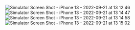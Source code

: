 ![Simulator Screen Shot - iPhone 13 - 2022-09-21 at 13 12 46](https://user-images.githubusercontent.com/61379839/191501148-9d13ceb6-8de0-4959-a836-6cc509faf6d2.png)
![Simulator Screen Shot - iPhone 13 - 2022-09-21 at 13 14 47](https://user-images.githubusercontent.com/61379839/191501158-6dd9e295-867b-43a8-9fb1-0c5e0461b1e1.png)
![Simulator Screen Shot - iPhone 13 - 2022-09-21 at 13 14 58](https://user-images.githubusercontent.com/61379839/191501188-bd3b98ec-0632-4c40-b870-79cd240f81e8.png)
![Simulator Screen Shot - iPhone 13 - 2022-09-21 at 13 15 02](https://user-images.githubusercontent.com/61379839/191501207-ed3c2c82-2fcd-4f1c-8ed6-9f67fefeb685.png)
